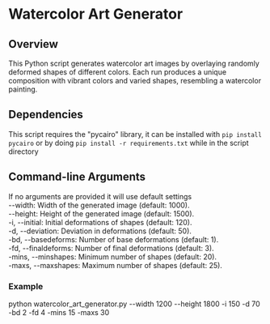 # Watercolor Art Generator

## Overview
This Python script generates watercolor art images by overlaying randomly deformed shapes of different colors. Each run produces a unique composition with vibrant colors and varied shapes, resembling a watercolor painting.

## Dependencies
This script requires the "pycairo" library, it can be installed with `pip install pycairo` or by doing `pip install -r requirements.txt` while in the script directory

## Command-line Arguments
If no arguments are provided it will use default settings  
--width: Width of the generated image (default: 1000).  
--height: Height of the generated image (default: 1500).  
-i, --initial: Initial deformations of shapes (default: 120).  
-d, --deviation: Deviation in deformations (default: 50).  
-bd, --basedeforms: Number of base deformations (default: 1).  
-fd, --finaldeforms: Number of final deformations (default: 3).  
-mins, --minshapes: Minimum number of shapes (default: 20).  
-maxs, --maxshapes: Maximum number of shapes (default: 25).  
  
### Example
python watercolor_art_generator.py --width 1200 --height 1800 -i 150 -d 70 -bd 2 -fd 4 -mins 15 -maxs 30   